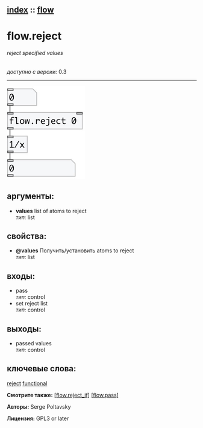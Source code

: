 [index](index.html) :: [flow](category_flow.html)
---

# flow.reject

###### reject specified values

*доступно с версии:* 0.3

---




[![example](../examples/img/flow.reject.jpg)](../examples/pd/flow.reject.pd)



## аргументы:

* **values**
list of atoms to reject<br>
_тип:_ list<br>





## свойства:

* **@values** 
Получить/установить atoms to reject<br>
_тип:_ list<br>



## входы:

* pass<br>
_тип:_ control
* set reject list<br>
_тип:_ control



## выходы:

* passed values<br>
_тип:_ control



## ключевые слова:

[reject](keywords/reject.html)
[functional](keywords/functional.html)



**Смотрите также:**
[\[flow.reject_if\]](flow.reject_if.html)
[\[flow.pass\]](flow.pass.html)




**Авторы:** Serge Poltavsky




**Лицензия:** GPL3 or later





